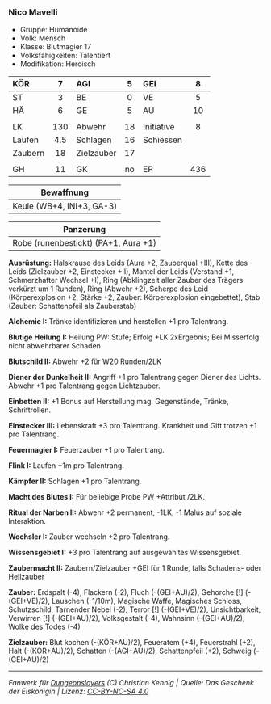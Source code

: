 ### Nico Mavelli

- Gruppe: Humanoide
- Volk: Mensch
- Klasse: Blutmagier 17
- Volksfähigkeiten: Talentiert
- Modifikation: Heroisch

| KÖR     |  7  | AGI        |  5  | GEI        |  8  |
| :------ | :-: | :--------- | :-: | :--------- | :-: |
| ST      |  3  | BE         |  0  | VE         |  5  |
| HÄ      |  6  | GE         |  5  | AU         | 10  |
|         |     |            |     |            |     |
| LK      | 130 | Abwehr     | 18  | Initiative |  8  |
| Laufen  | 4.5 | Schlagen   | 16  | Schiessen  |     |
| Zaubern | 18  | Zielzauber | 17  |            |     |
|         |     |            |     |            |     |
| GH      | 11  | GK         | no  | EP         | 436 |

|        Bewaffnung         |
| :-----------------------: |
| Keule (WB+4, INI+3, GA-3) |

|              Panzerung               |
| :----------------------------------: |
| Robe (runenbestickt) (PA+1, Aura +1) |

**Ausrüstung:** Halskrause des Leids (Aura +2, Zauberqual +III), Kette des Leids (Zielzauber +2, Einstecker +II), Mantel der Leids (Verstand +1, Schmerzhafter Wechsel +I), Ring (Abklingzeit aller Zauber des Trägers verkürzt um 1 Runden), Ring (Abwehr +2), Scherpe des Leid (Körperexplosion +2, Stärke +2, Zauber: Körperexplosion eingebettet), Stab (Zauber: Schattenpfeil als Zauberstab)

**Alchemie I:** Tränke identifizieren und herstellen +1 pro Talentrang.

**Blutige Heilung I:** Heilung PW: Stufe; Erfolg +LK 2xErgebnis; Bei Misserfolg nicht abwehrbarer Schaden.

**Blutschild II:** Abwehr +2 für W20 Runden/2LK

**Diener der Dunkelheit II:** Angriff +1 pro Talentrang gegen Diener des Lichts. Abwehr +1 pro Talentrang gegen Lichtzauber.

**Einbetten II:** +1 Bonus auf Herstellung mag. Gegenstände, Tränke, Schriftrollen.

**Einstecker III:** Lebenskraft +3 pro Talentrang. Krankheit und Gift trotzen +1 pro Talentrang.

**Feuermagier I:** Feuerzauber +1 pro Talentrang.

**Flink I:** Laufen +1m pro Talentrang.

**Kämpfer II:** Schlagen +1 pro Talentrang.

**Macht des Blutes I:** Für beliebige Probe PW +Attribut /2LK.

**Ritual der Narben II:** Abwehr +2 permanent, -1LK, -1 Malus auf soziale Interaktion.

**Wechsler I:** Zauber wechseln +2 pro Talentrang.

**Wissensgebiet I:** +3 pro Talentrang auf ausgewähltes Wissensgebiet.

**Zaubermacht II:** Zaubern/Zielzauber +GEI für 1 Runde, falls Schadens- oder Heilzauber

**Zauber:** Erdspalt (-4), Flackern (-2), Fluch (-(GEI+AU)/2), Gehorche [!] (-(GEI+VE)/2), Lauschen (-1/10m), Magische Waffe, Magisches Schloss, Schutzschild, Tarnender Nebel (-2), Terror [!] (-(GEI+VE)/2), Unsichtbarkeit, Verwirren [!] (-(GEI+AU)/2), Volksgestalt (-4), Wahnsinn (-(GEI+AU)/2), Wolke des Todes (-4)

**Zielzauber:** Blut kochen (-(KÖR+AU)/2), Feueratem (+4), Feuerstrahl (+2), Halt (-(KÖR+AU)/2), Schatten (-(AGI+AU)/2), Schattenpfeil (+2), Schweig (-(GEI+AU)/2)

---

_Fanwerk für [Dungeonslayers](https://www.dungeonslayers.net/) (C) Christian Kennig | Quelle: Das Geschenk der Eiskönigin | Lizenz: [CC-BY-NC-SA 4.0](https://creativecommons.org/licenses/by-nc-sa/4.0/deed.de)_
